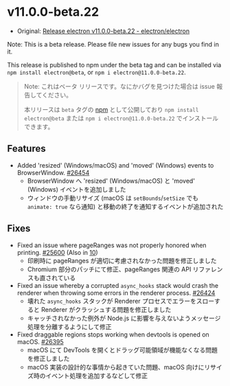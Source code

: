# v11.0.0-beta.22

- Original: [Release electron v11.0.0-beta.22 - electron/electron](https://github.com/electron/electron/releases/tag/v11.0.0-beta.22)

Note: This is a beta release. Please file new issues for any bugs you find in it.

This release is published to npm under the beta tag and can be installed via `npm install electron@beta`, or `npm i electron@11.0.0-beta.22`.

> Note: これはベータ リリースです。なにかバグを見つけた場合は issue 報告してください。
>
> 本リリースは `beta` タグの [npm](https://www.npmjs.com/package/electron) として公開しており `npm install electron@beta` または `npm i electron@11.0.0-beta.22` でインストールできます。

## Features

- Added 'resized' (Windows/macOS) and 'moved' (Windows) events to BrowserWindow. [#26454](https://github.com/electron/electron/pull/26454)
  - BrowserWindow へ 'resized' (Windows/macOS) と 'moved' (Windows) イベントを追加しました
  - ウィンドウの手動リサイズ (macOS は `setBounds`/`setSize` でも `animate: true` なら通知) と移動の終了を通知するイベントが追加された

## Fixes

- Fixed an issue where pageRanges was not properly honored when printing. [#25600](https://github.com/electron/electron/pull/25600) (Also in [10](https://github.com/electron/electron/pull/25597))
  - 印刷時に pageRanges が適切に考慮されなかった問題を修正しました
  - Chromium 部分のパッチにて修正、pageRanges 関連の API リファレンスも直されている
- Fixed an issue whereby a corrupted `async_hooks` stack would crash the renderer when throwing some errors in the renderer process. [#26424](https://github.com/electron/electron/pull/26424)
  - 壊れた `async_hooks` スタックが Renderer プロセスでエラーをスローすると Renderer がクラッシュする問題を修正しました
  - キャッチされなかった例外が Node.js に影響を与えないようメッセージ処理を分離するようにして修正
- Fixed draggable regions stops working when devtools is opened on macOS. [#26395](https://github.com/electron/electron/pull/26395)
  - macOS にて DevTools を開くとドラッグ可能領域が機能なくなる問題を修正しました
  - macOS 実装の設計的な事情から起きていた問題、macOS 向けにリサイズ時のイベント処理を追加するなどして修正
